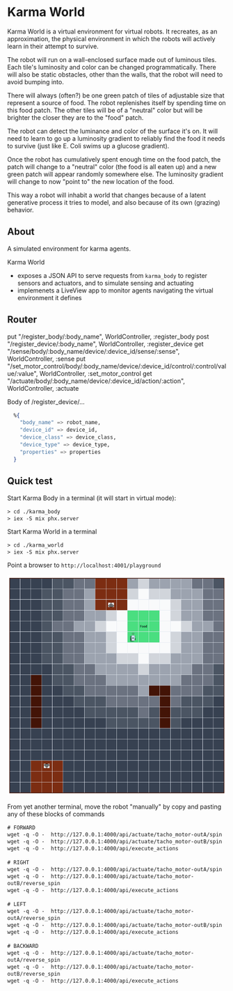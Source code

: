 # Karma World

Karma World is a virtual environment for virtual robots. It recreates, as an approximation, the physical environment in which the robots will actively learn in their attempt to survive.

The robot will run on a  wall-enclosed surface made out of luminous tiles. Each tile's luminosity and color can be changed programmatically.
There will also be static obstacles, other than the walls, that the robot will need to avoid bumping into.

There will always (often?) be one green patch of tiles of adjustable size that represent a source of food. The robot replenishes itself by spending time on this food patch. The other tiles will be of a "neutral" color but will be brighter the closer they are to the "food" patch.

The robot can detect the luminance and color of the surface it's on. It will need to learn to go up a luminosity gradient to reliably find the food it needs to survive
(just like E. Coli swims up a glucose gradient).

Once the robot has cumulatively spent enough time on the food patch, the patch will change to a "neutral" color (the food is all eaten up) and a new green patch will appear randomly somewhere else. The luminosity gradient will change to now "point to" the new location of the food.

This way a robot will inhabit a world  that changes because of a latent generative process it tries to model, and also because of its own (grazing) behavior.

## About

A simulated environment for karma agents.

Karma World

* exposes a JSON API to serve requests from `karma_body` to register sensors and actuators, and to simulate sensing and actuating
* implemenets a LiveView app to monitor agents navigating the virtual environment it defines

## Router

put "/register_body/:body_name", WorldController, :register_body
post "/register_device/:body_name", WorldController, :register_device
get "/sense/body/:body_name/device/:device_id/sense/:sense", WorldController, :sense
put "/set_motor_control/body/:body_name/device/:device_id/control/:control/value/:value", WorldController, :set_motor_control
get "/actuate/body/:body_name/device/:device_id/action/:action", WorldController, :actuate

Body of /register_device/...

``` elixir
  %{
    "body_name" => robot_name,
    "device_id" => device_id,
    "device_class" => device_class,
    "device_type" => device_type,
    "properties" => properties
  }
```

## Quick test

Start Karma Body in a terminal (it will start in virtual mode):

```shell
> cd ./karma_body
> iex -S mix phx.server
```

Start Karma World in a terminal

```shell
> cd ./karma_world
> iex -S mix phx.server
```

Point a browser to `http://localhost:4001/playground`

![Playground](robot_on_patch.png "Robot on the food patch")

From yet another terminal, move the robot "manually" by copy and pasting any of these blocks of commands

```shell
# FORWARD
wget -q -O -  http://127.0.0.1:4000/api/actuate/tacho_motor-outA/spin
wget -q -O -  http://127.0.0.1:4000/api/actuate/tacho_motor-outB/spin
wget -q -O -  http://127.0.0.1:4000/api/execute_actions

# RIGHT
wget -q -O -  http://127.0.0.1:4000/api/actuate/tacho_motor-outA/spin
wget -q -O -  http://127.0.0.1:4000/api/actuate/tacho_motor-outB/reverse_spin
wget -q -O -  http://127.0.0.1:4000/api/execute_actions

# LEFT
wget -q -O -  http://127.0.0.1:4000/api/actuate/tacho_motor-outA/reverse_spin
wget -q -O -  http://127.0.0.1:4000/api/actuate/tacho_motor-outB/spin
wget -q -O -  http://127.0.0.1:4000/api/execute_actions

# BACKWARD
wget -q -O -  http://127.0.0.1:4000/api/actuate/tacho_motor-outA/reverse_spin
wget -q -O -  http://127.0.0.1:4000/api/actuate/tacho_motor-outB/reverse_spin
wget -q -O -  http://127.0.0.1:4000/api/execute_actions

```
